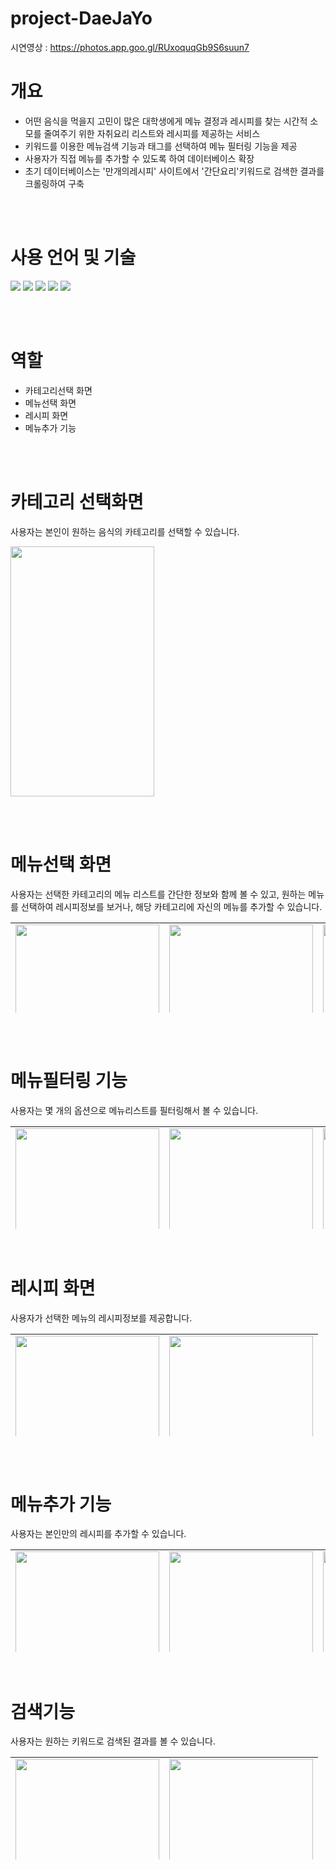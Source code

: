 # project-DaeJaYo
시연영상 : https://photos.app.goo.gl/RUxoquqGb9S6suun7

# 개요
- 어떤 음식을 먹을지 고민이 많은 대학생에게 메뉴 결정과 레시피를 찾는 시간적 소모를 줄여주기 위한 자취요리
 리스트와 레시피를 제공하는 서비스
- 키워드를 이용한 메뉴검색 기능과 태그를 선택하여 메뉴 필터링 기능을 제공
- 사용자가 직접 메뉴를 추가할 수 있도록 하여 데이터베이스 확장
- 초기 데이터베이스는 '만개의레시피' 사이트에서 '간단요리'키워드로 검색한 결과를 크롤링하여 구축

<br></br>

# 사용 언어 및 기술
  <h><img src="https://img.shields.io/badge/Android-3DDC84?style=flat-square&logo=Android&logoColor=white"/>
   <img src="https://img.shields.io/badge/AndroidStudio-3DDC84?style=flat-square&logo=AndroidStudio&logoColor=white"/>
  <img src="https://img.shields.io/badge/Java-7F52FF?style=flat-square&logo=Java&logoColor=white"/>
  <img src="https://img.shields.io/badge/Python-00599C?style=flat-square&logo=Python&logoColor=white"/>
  <img src="https://img.shields.io/badge/Firebase-FFCA28?style=flat-square&logo=firebase&logoColor=white"/>

<br></br>

# 역할
 - 카테고리선택 화면
 - 메뉴선택 화면
 - 레시피 화면
 - 메뉴추가 기능

<br></br>
# 카테고리 선택화면
사용자는 본인이 원하는 음식의 카테고리를 선택할 수 있습니다.
<p></p>
<img src="https://user-images.githubusercontent.com/82700895/170924944-ab465ca5-bb7b-433d-9551-92655cbe7c60.png"  width="230" height="400"/>

<br></br>


# 메뉴선택 화면
<div style="width: 100%; height: 200px; overflow: hidden">
  사용자는 선택한 카테고리의 메뉴 리스트를 간단한 정보와 함께 볼 수 있고, 원하는 메뉴를 선택하여 레시피정보를 보거나, 해당 카테고리에 자신의 메뉴를 추가할 수 있습니다.
  <p></p>
  <table>
		<tr>
			<td>
				<img
					src="https://user-images.githubusercontent.com/82700895/170926266-2eb9a7d3-1ced-46c8-b123-dad7e1ca166f.png"
					width="230"
				/>
			</td>
			<td>
				<img
					src="https://user-images.githubusercontent.com/82700895/170926493-1c755725-66e1-4c4c-b7e0-e9ada6304041.png"
					width="230"
				/>
			</td>
      <td>
				<img
					src="https://user-images.githubusercontent.com/82700895/170933395-ff538f9d-563b-4dc7-8716-941581cdec8a.png"
					width="230"
				/>
			</td>
		</tr>
	</table>

</div>

<br></br>

# 메뉴필터링 기능
<div style="width: 100%; height: 200px; overflow: hidden">
  사용자는 몇 개의 옵션으로 메뉴리스트를 필터링해서 볼 수 있습니다.
  <p></p>
  <table>
		<tr>
			<td>
				<img
					src="https://user-images.githubusercontent.com/82700895/170934073-134e59b8-758f-4368-9c73-b89d61506a5f.png"
					width="230"
				/>
			</td>
			<td>
				<img
					src="https://user-images.githubusercontent.com/82700895/170934152-c3a09fe0-dece-46eb-bf5c-17a8ce71ed83.png"
					width="230"
				/>
			</td>
      <td>
				<img
					src="https://user-images.githubusercontent.com/82700895/170933395-ff538f9d-563b-4dc7-8716-941581cdec8a.png"
					width="230"
				/>
			</td>
		</tr>
	</table>

</div>
<br></br>



# 레시피 화면
<div style="width: 100%; height: 200px; overflow: hidden">
  사용자가 선택한 메뉴의 레시피정보를 제공합니다.
  <p></p>
	<table>
		<tr>
			<td>
				<img
					src="https://user-images.githubusercontent.com/82700895/170928302-f6b3846d-10d8-477e-a578-72d319fb76e0.png"
					width="230"
				/>
			</td>
			<td>
				<img
					src="https://user-images.githubusercontent.com/82700895/170929831-7600a61d-c24e-4c42-a969-868b4f91f27d.png"
					width="230"
				/>
			</td>
		</tr>
	</table>
</div>

<br></br>
# 메뉴추가 기능
<div style="width: 100%; height: 200px; overflow: hidden">
  사용자는 본인만의 레시피를 추가할 수 있습니다.
  <p></p>
	<table>
    <tr>
      <td>
				<img
					src="https://user-images.githubusercontent.com/82700895/170930465-f69a7647-e95d-4888-9c83-cafc1d6f4658.png"
					width="230"
				/>
			</td>
      <td>
				<img
					src="https://user-images.githubusercontent.com/82700895/170931420-7b34a0ec-5faa-4aee-8019-19eac32b08b3.png"
					width="230"
				/>
			</td>
      <td>
				<img
					src="https://user-images.githubusercontent.com/82700895/170931498-96fc9712-cf16-481b-bc3a-74d585a43e3a.png"
					width="230"
				/>
			</td>
      <td>
				<img
					src="https://user-images.githubusercontent.com/82700895/170931818-d993258f-9241-44bd-9cd9-512b9df2d89b.png"
					width="230"
				/>
			</td>
    </tr>
		<tr>
      <td>
				<img
					src="https://user-images.githubusercontent.com/82700895/170930649-9280d442-b29a-42f8-bf23-f35903465794.png"
					width="230"
				/>
			</td>
      <td>
				<img
					src="https://user-images.githubusercontent.com/82700895/170930787-cbd07d9e-bb10-40eb-b267-c441ed668212.png"
					width="230"
				/>
			</td>
      <td>
				<img
					src="https://user-images.githubusercontent.com/82700895/170931013-4348ddc8-c5c4-484f-a759-533ef0ea968a.png"
					width="230"
				/>
			</td>
      <td>
				<img
					src="https://user-images.githubusercontent.com/82700895/170931138-d1a129fd-d22e-47c1-beb7-f9096046b63e.png"
					width="230"
				/>
			</td>
		</tr>
	</table>
</div>
<br></br>

# 검색기능
<div style="width: 100%; height: 200px; overflow: hidden">
  사용자는 원하는 키워드로 검색된 결과를 볼 수 있습니다.
  <p></p>
	<table>
    <tr>
      <td>
				<img
					src="https://user-images.githubusercontent.com/82700895/170932834-3b2ac373-9f4c-4fd8-b7b7-a26bd030c565.png"
					width="230"
				/>
			</td>
      <td>
				<img
					src="https://user-images.githubusercontent.com/82700895/170932616-ab165d3f-229d-4d51-b0e9-b16c4fce9044.png"
					width="230"
				/>
			</td>
    </tr>
	</table>
</div>
<br></br>



